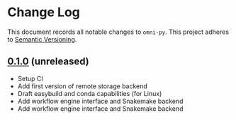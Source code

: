# Change Log

This document records all notable changes to `omni-py`.
This project adheres to [Semantic Versioning](https://semver.org/).

## [0.1.0](https://github.com/omnibenchmark/omni-py) (unreleased)
- Setup CI
- Add first version of remote storage backend
- Draft easybuild and conda capabilities (for Linux)
- Add workflow engine interface and Snakemake backend
- Add workflow engine interface and Snakemake backend

